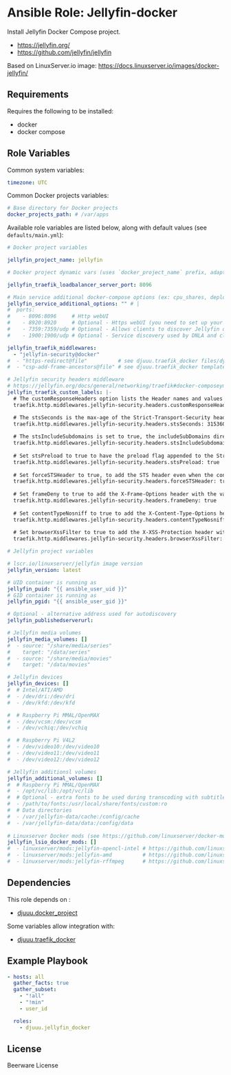Ansible Role: Jellyfin-docker
=============================

Install Jellyfin Docker Compose project.

- https://jellyfin.org/
- https://github.com/jellyfin/jellyfin

Based on LinuxServer.io image: https://docs.linuxserver.io/images/docker-jellyfin/

Requirements
------------

Requires the following to be installed:
- docker
- docker compose

Role Variables
--------------

Common system variables:

```yaml
timezone: UTC
```

Common Docker projects variables:

```yaml
# Base directory for Docker projects
docker_projects_path: # /var/apps
```

Available role variables are listed below, along with default values (see `defaults/main.yml`):

```yaml
# Docker project variables

jellyfin_project_name: jellyfin

# Docker project dynamic vars (uses `docker_project_name` prefix, adapt if overridden)

jellyfin_traefik_loadbalancer_server_port: 8096

# Main service additional docker-compose options (ex: cpu_shares, deploy, ...)
jellyfin_service_additional_options: "" # |
#  ports:
#    - 8096:8096     # Http webUI
#    - 8920:8920     # Optional - Https webUI (you need to set up your own certificate).
#    - 7359:7359/udp # Optional - Allows clients to discover Jellyfin on the local network.
#    - 1900:1900/udp # Optional - Service discovery used by DNLA and clients.
```

```yaml
jellyfin_traefik_middlewares:
  - "jellyfin-security@docker"
#  - "https-redirect@file"          # see djuuu.traefik_docker files/dynamic-conf/middlewares/https-redirect.yml
#  - "csp-add-frame-ancestors@file" # see djuuu.traefik_docker templates/dynamic-conf/middlewares/csp-add-frame-ancestors.yml.j2

# Jellyfin security headers middleware
# https://jellyfin.org/docs/general/networking/traefik#docker-composeyml
jellyfin_traefik_custom_labels: |-  
  # The customResponseHeaders option lists the Header names and values to apply to the response.
  traefik.http.middlewares.jellyfin-security.headers.customResponseHeaders.X-Robots-Tag: noindex,nofollow,nosnippet,noarchive,notranslate,noimageindex

  # The stsSeconds is the max-age of the Strict-Transport-Security header. If set to 0, would NOT include the header.
  traefik.http.middlewares.jellyfin-security.headers.stsSeconds: 31536000 # 1y (minimum)
  
  # The stsIncludeSubdomains is set to true, the includeSubDomains directive will be appended to the Strict-Transport-Security header.
  traefik.http.middlewares.jellyfin-security.headers.stsIncludeSubdomains: true
  
  # Set stsPreload to true to have the preload flag appended to the Strict-Transport-Security header.
  traefik.http.middlewares.jellyfin-security.headers.stsPreload: true
  
  # Set forceSTSHeader to true, to add the STS header even when the connection is HTTP.
  traefik.http.middlewares.jellyfin-security.headers.forceSTSHeader: true
  
  # Set frameDeny to true to add the X-Frame-Options header with the value of DENY.
  traefik.http.middlewares.jellyfin-security.headers.frameDeny: true
  
  # Set contentTypeNosniff to true to add the X-Content-Type-Options header with the value nosniff.
  traefik.http.middlewares.jellyfin-security.headers.contentTypeNosniff: true
  
  # Set browserXssFilter to true to add the X-XSS-Protection header with the value 1; mode=block.
  traefik.http.middlewares.jellyfin-security.headers.browserXssFilter: true
```

```yaml
# Jellyfin project variables

# lscr.io/linuxserver/jellyfin image version
jellyfin_version: latest

# UID container is running as
jellyfin_puid: "{{ ansible_user_uid }}"
# GID container is running as
jellyfin_pgid: "{{ ansible_user_gid }}"

# Optional - alternative address used for autodiscovery
jellyfin_publishedserverurl:

# Jellyfin media volumes
jellyfin_media_volumes: []
#  - source: "/share/media/series"
#    target: "/data/series"
#  - source: "/share/media/movies"
#    target: "/data/movies"

# Jellyfin devices
jellyfin_devices: []
#  # Intel/ATI/AMD
#  - /dev/dri:/dev/dri
#  - /dev/kfd:/dev/kfd

#  # Raspberry Pi MMAL/OpenMAX
#  - /dev/vcsm:/dev/vcsm
#  - /dev/vchiq:/dev/vchiq

#  # Raspberry Pi V4L2
#  - /dev/video10:/dev/video10
#  - /dev/video11:/dev/video11
#  - /dev/video12:/dev/video12

# Jellyfin additionsl volumes
jellyfin_additional_volumes: []
#  # Raspberry Pi MMAL/OpenMAX
#  - /opt/vc/lib:/opt/vc/lib
#  # Optional - extra fonts to be used during transcoding with subtitle burn-in
#  - /path/to/fonts:/usr/local/share/fonts/custom:ro
#  # Data directories
#  - /var/jellyfin-data/cache:/config/cache
#  - /var/jellyfin-data/data:/config/data
 
# Linuxserver Docker mods (see https://github.com/linuxserver/docker-mods)
jellyfin_lsio_docker_mods: []
#  - linuxserver/mods:jellyfin-opencl-intel # https://github.com/linuxserver/docker-mods/tree/jellyfin-opencl-intel
#  - linuxserver/mods:jellyfin-amd          # https://github.com/linuxserver/docker-mods/tree/jellyfin-amd
#  - linuxserver/mods:jellyfin-rffmpeg      # https://github.com/linuxserver/docker-mods/tree/jellyfin-rffmpeg
```

Dependencies
------------

This role depends on :
- [djuuu.docker_project](https://github.com/Djuuu/ansible-role-docker-project)

Some variables allow integration with:
- [djuuu.traefik_docker](https://github.com/Djuuu/ansible-role-traefik-docker)

Example Playbook
----------------

```yaml
- hosts: all
  gather_facts: true
  gather_subset:
    - "!all"
    - "!min"
    - user_id

  roles:
    - djuuu.jellyfin_docker
```

License
-------

Beerware License
